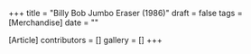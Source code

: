+++
title = "Billy Bob Jumbo Eraser (1986)"
draft = false
tags = [Merchandise]
date = ""

[Article]
contributors = []
gallery = []
+++